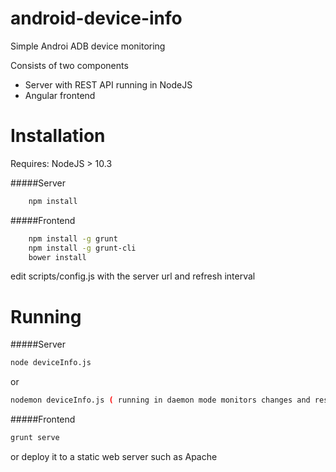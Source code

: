 # android-device-info

Simple Androi ADB device monitoring

Consists of two components
* Server with REST API running in NodeJS
* Angular frontend


Installation
============
Requires: NodeJS > 10.3


#####Server
```bash
    npm install
```

#####Frontend
```bash
    npm install -g grunt
    npm install -g grunt-cli
    bower install
```
edit scripts/config.js with the server url and refresh interval

Running
=================
#####Server
```bash
node deviceInfo.js
```
or
```bash
nodemon deviceInfo.js ( running in daemon mode monitors changes and restarts automatically)
```

#####Frontend
```bash
grunt serve
```
or
deploy it to a static web server such as Apache
